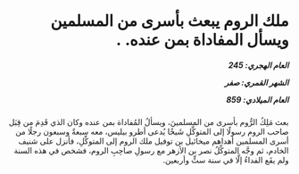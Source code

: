 <h1 dir="rtl">ملك الروم يبعث بأسرى من المسلمين ويسأل المفاداة بمن عنده. .</h1>

<h5 dir="rtl">العام الهجري:  245

الشهر القمري: صفر

العام الميلادي: 859</h5>

<p dir="rtl">بعث مَلِكُ الرُّوم بأسرى من المسلمينَ، ويسألُ المُفاداة بمن عنده وكان الذي قَدِمَ من قِبَل صاحب الروم رسولًا إلى المتوكِّلِ شَيخًا يُدعى أطرو بيليس، معه سبعةٌ وسبعون رجلًا من أسرى المسلمين أهداهم ميخائيل بن توفيل ملك الروم إلى المتوكِّلِ، فأنزل على شنيف الخادم، ثم وجَّه المتوكِّلُ نصر بن الأزهر مع رسولِ صاحِبِ الروم، فشخص في هذه السنة ولم يقَع الفداءُ إلَّا في سنة ستٍّ وأربعين.</p></br>
